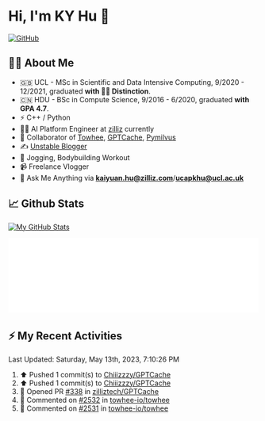 # Hi, I'm KY Hu 👋

[![GitHub](https://img.shields.io/badge/dynamic/json?logo=github&label=GitHub&labelColor=495867&color=495867&query=%24.data.totalSubs&url=https%3A%2F%2Fapi.spencerwoo.com%2Fsubstats%2F%3Fsource%3Dgithub%26queryKey%3Dhayschan&style=flat-square)](https://github.com/Chiiizzzy)

## 🧑‍💻 About Me


- 🇬🇧 UCL - MSc in Scientific and Data Intensive Computing, 9/2020 - 12/2021, graduated **with 🧑‍🎓 Distinction**.
- 🇨🇳 HDU - BSc in Compute Science, 9/2016 - 6/2020, graduated **with GPA 4.7**.
- ⚡️ C++ / Python
- 🧑‍💻 AI Platform Engineer at [zilliz](https://zilliz.com/) currently
- 💬 Collaborator of [Towhee](https://github.com/towhee-io/towhee), [GPTCache](https://github.com/zilliztech/GPTCache), [Pymilvus](https://github.com/milvus-io/pymilvus)
- ✍️ [Unstable Blogger](https://blog.csdn.net/DooDia)
- 🏃 Jogging, Bodybuilding Workout
- 📹 Freelance Vlogger
- 📮 Ask Me Anything via **[kaiyuan.hu@zilliz.com](mailto:kaiyuan.hu@zilliz.com)**/**[ucapkhu@ucl.ac.uk](ucapkhu@ucl.ac.uk)**


## 📈 Github Stats

[![My GitHub Stats](https://github-readme-stats.vercel.app/api?username=Chiiizzzy&show_icons=true&theme=gotham)](https://github-readme-stats.vercel.app/api?username=Chiiizzzy&show_icons=true&theme=gotham)

<!-- [![Ashutosh's github activity graph](https://github-readme-activity-graph.cyclic.app/graph?username=Chiiizzzy&theme=dracula)](https://github.com/Chiiizzzy/github-readme-activity-graph) -->


![Metrics 👋](/metrics.plugin.followup.user.svg)

## ⚡️ My Recent Activities

<!--RECENT_ACTIVITY:last_update-->
Last Updated: Saturday, May 13th, 2023, 7:10:26 PM
<!--RECENT_ACTIVITY:last_update_end-->

<!--RECENT_ACTIVITY:start-->
1. ⬆️ Pushed 1 commit(s) to [Chiiizzzy/GPTCache](https://github.com/Chiiizzzy/GPTCache)<br>
2. ⬆️ Pushed 1 commit(s) to [Chiiizzzy/GPTCache](https://github.com/Chiiizzzy/GPTCache)<br>
3. 💪 Opened PR [#338](https://github.com/zilliztech/GPTCache/pull/338) in [zilliztech/GPTCache](https://github.com/zilliztech/GPTCache)<br>
4. 💬 Commented on [#2532](https://github.com/towhee-io/towhee/pull/2532#issuecomment-1545060203) in [towhee-io/towhee](https://github.com/towhee-io/towhee)<br>
5. 💬 Commented on [#2531](https://github.com/towhee-io/towhee/pull/2531#issuecomment-1545029735) in [towhee-io/towhee](https://github.com/towhee-io/towhee)<br>
<!--RECENT_ACTIVITY:end-->
